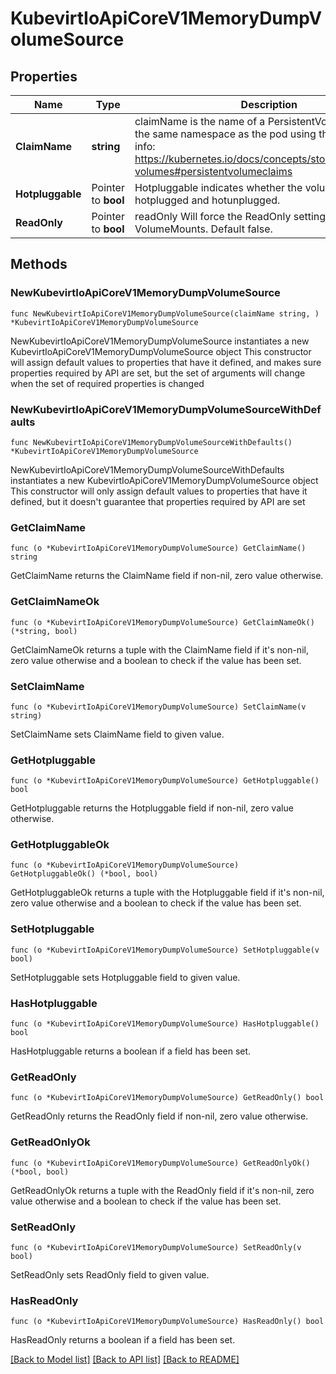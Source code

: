 # KubevirtIoApiCoreV1MemoryDumpVolumeSource

## Properties

Name | Type | Description | Notes
------------ | ------------- | ------------- | -------------
**ClaimName** | **string** | claimName is the name of a PersistentVolumeClaim in the same namespace as the pod using this volume. More info: https://kubernetes.io/docs/concepts/storage/persistent-volumes#persistentvolumeclaims | [default to ""]
**Hotpluggable** | Pointer to **bool** | Hotpluggable indicates whether the volume can be hotplugged and hotunplugged. | [optional] 
**ReadOnly** | Pointer to **bool** | readOnly Will force the ReadOnly setting in VolumeMounts. Default false. | [optional] 

## Methods

### NewKubevirtIoApiCoreV1MemoryDumpVolumeSource

`func NewKubevirtIoApiCoreV1MemoryDumpVolumeSource(claimName string, ) *KubevirtIoApiCoreV1MemoryDumpVolumeSource`

NewKubevirtIoApiCoreV1MemoryDumpVolumeSource instantiates a new KubevirtIoApiCoreV1MemoryDumpVolumeSource object
This constructor will assign default values to properties that have it defined,
and makes sure properties required by API are set, but the set of arguments
will change when the set of required properties is changed

### NewKubevirtIoApiCoreV1MemoryDumpVolumeSourceWithDefaults

`func NewKubevirtIoApiCoreV1MemoryDumpVolumeSourceWithDefaults() *KubevirtIoApiCoreV1MemoryDumpVolumeSource`

NewKubevirtIoApiCoreV1MemoryDumpVolumeSourceWithDefaults instantiates a new KubevirtIoApiCoreV1MemoryDumpVolumeSource object
This constructor will only assign default values to properties that have it defined,
but it doesn't guarantee that properties required by API are set

### GetClaimName

`func (o *KubevirtIoApiCoreV1MemoryDumpVolumeSource) GetClaimName() string`

GetClaimName returns the ClaimName field if non-nil, zero value otherwise.

### GetClaimNameOk

`func (o *KubevirtIoApiCoreV1MemoryDumpVolumeSource) GetClaimNameOk() (*string, bool)`

GetClaimNameOk returns a tuple with the ClaimName field if it's non-nil, zero value otherwise
and a boolean to check if the value has been set.

### SetClaimName

`func (o *KubevirtIoApiCoreV1MemoryDumpVolumeSource) SetClaimName(v string)`

SetClaimName sets ClaimName field to given value.


### GetHotpluggable

`func (o *KubevirtIoApiCoreV1MemoryDumpVolumeSource) GetHotpluggable() bool`

GetHotpluggable returns the Hotpluggable field if non-nil, zero value otherwise.

### GetHotpluggableOk

`func (o *KubevirtIoApiCoreV1MemoryDumpVolumeSource) GetHotpluggableOk() (*bool, bool)`

GetHotpluggableOk returns a tuple with the Hotpluggable field if it's non-nil, zero value otherwise
and a boolean to check if the value has been set.

### SetHotpluggable

`func (o *KubevirtIoApiCoreV1MemoryDumpVolumeSource) SetHotpluggable(v bool)`

SetHotpluggable sets Hotpluggable field to given value.

### HasHotpluggable

`func (o *KubevirtIoApiCoreV1MemoryDumpVolumeSource) HasHotpluggable() bool`

HasHotpluggable returns a boolean if a field has been set.

### GetReadOnly

`func (o *KubevirtIoApiCoreV1MemoryDumpVolumeSource) GetReadOnly() bool`

GetReadOnly returns the ReadOnly field if non-nil, zero value otherwise.

### GetReadOnlyOk

`func (o *KubevirtIoApiCoreV1MemoryDumpVolumeSource) GetReadOnlyOk() (*bool, bool)`

GetReadOnlyOk returns a tuple with the ReadOnly field if it's non-nil, zero value otherwise
and a boolean to check if the value has been set.

### SetReadOnly

`func (o *KubevirtIoApiCoreV1MemoryDumpVolumeSource) SetReadOnly(v bool)`

SetReadOnly sets ReadOnly field to given value.

### HasReadOnly

`func (o *KubevirtIoApiCoreV1MemoryDumpVolumeSource) HasReadOnly() bool`

HasReadOnly returns a boolean if a field has been set.


[[Back to Model list]](../README.md#documentation-for-models) [[Back to API list]](../README.md#documentation-for-api-endpoints) [[Back to README]](../README.md)


